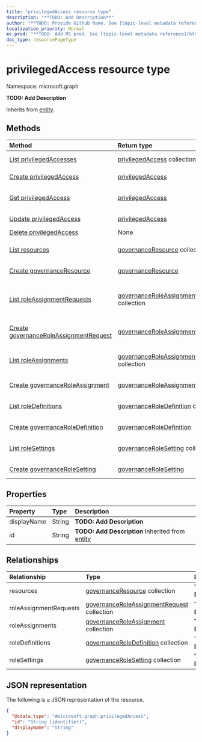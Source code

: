 ```yaml
---
title: "privilegedAccess resource type"
description: "**TODO: Add Description**"
author: "**TODO: Provide Github Name. See [topic-level metadata reference](https://msgo.azurewebsites.net/add/document/guidelines/metadata.html#topic-level-metadata)**"
localization_priority: Normal
ms.prod: "**TODO: Add MS prod. See [topic-level metadata reference](https://msgo.azurewebsites.net/add/document/guidelines/metadata.html#topic-level-metadata)**"
doc_type: resourcePageType
---
```


# privilegedAccess resource type

Namespace: microsoft.graph



**TODO: Add Description**


Inherits from [entity](../resources/entity.md).

## Methods
|Method|Return type|Description|
|:---|:---|:---|
|[List privilegedAccesses](../api/privilegedaccess-list.md)|[privilegedAccess](../resources/privilegedaccess.md) collection|Get a list of the [privilegedAccess](../resources/privilegedaccess.md) objects and their properties.|
|[Create privilegedAccess](../api/privilegedaccess-post-privilegedaccess.md)|[privilegedAccess](../resources/privilegedaccess.md)|Create a new [privilegedAccess](../resources/privilegedaccess.md) object.|
|[Get privilegedAccess](../api/privilegedaccess-get.md)|[privilegedAccess](../resources/privilegedaccess.md)|Read the properties and relationships of a [privilegedAccess](../resources/privilegedaccess.md) object.|
|[Update privilegedAccess](../api/privilegedaccess-update.md)|[privilegedAccess](../resources/privilegedaccess.md)|Update the properties of a [privilegedAccess](../resources/privilegedaccess.md) object.|
|[Delete privilegedAccess](../api/privilegedaccess-delete.md)|None|Deletes a [privilegedAccess](../resources/privilegedaccess.md) object.|
|[List resources](../api/privilegedaccess-list-resources.md)|[governanceResource](../resources/governanceresource.md) collection|Get the governanceResource resources from the resources navigation property.|
|[Create governanceResource](../api/privilegedaccess-post-resources.md)|[governanceResource](../resources/governanceresource.md)|Create a new governanceResource object.|
|[List roleAssignmentRequests](../api/privilegedaccess-list-roleassignmentrequests.md)|[governanceRoleAssignmentRequest](../resources/governanceroleassignmentrequest.md) collection|Get the governanceRoleAssignmentRequest resources from the roleAssignmentRequests navigation property.|
|[Create governanceRoleAssignmentRequest](../api/privilegedaccess-post-roleassignmentrequests.md)|[governanceRoleAssignmentRequest](../resources/governanceroleassignmentrequest.md)|Create a new governanceRoleAssignmentRequest object.|
|[List roleAssignments](../api/privilegedaccess-list-roleassignments.md)|[governanceRoleAssignment](../resources/governanceroleassignment.md) collection|Get the governanceRoleAssignment resources from the roleAssignments navigation property.|
|[Create governanceRoleAssignment](../api/privilegedaccess-post-roleassignments.md)|[governanceRoleAssignment](../resources/governanceroleassignment.md)|Create a new governanceRoleAssignment object.|
|[List roleDefinitions](../api/privilegedaccess-list-roledefinitions.md)|[governanceRoleDefinition](../resources/governanceroledefinition.md) collection|Get the governanceRoleDefinition resources from the roleDefinitions navigation property.|
|[Create governanceRoleDefinition](../api/privilegedaccess-post-roledefinitions.md)|[governanceRoleDefinition](../resources/governanceroledefinition.md)|Create a new governanceRoleDefinition object.|
|[List roleSettings](../api/privilegedaccess-list-rolesettings.md)|[governanceRoleSetting](../resources/governancerolesetting.md) collection|Get the governanceRoleSetting resources from the roleSettings navigation property.|
|[Create governanceRoleSetting](../api/privilegedaccess-post-rolesettings.md)|[governanceRoleSetting](../resources/governancerolesetting.md)|Create a new governanceRoleSetting object.|

## Properties
|Property|Type|Description|
|:---|:---|:---|
|displayName|String|**TODO: Add Description**|
|id|String|**TODO: Add Description** Inherited from [entity](../resources/entity.md)|

## Relationships
|Relationship|Type|Description|
|:---|:---|:---|
|resources|[governanceResource](../resources/governanceresource.md) collection|**TODO: Add Description**|
|roleAssignmentRequests|[governanceRoleAssignmentRequest](../resources/governanceroleassignmentrequest.md) collection|**TODO: Add Description**|
|roleAssignments|[governanceRoleAssignment](../resources/governanceroleassignment.md) collection|**TODO: Add Description**|
|roleDefinitions|[governanceRoleDefinition](../resources/governanceroledefinition.md) collection|**TODO: Add Description**|
|roleSettings|[governanceRoleSetting](../resources/governancerolesetting.md) collection|**TODO: Add Description**|

## JSON representation
The following is a JSON representation of the resource.
<!-- {
  "blockType": "resource",
  "keyProperty": "id",
  "@odata.type": "microsoft.graph.privilegedAccess",
  "baseType": "microsoft.graph.entity",
  "openType": false
}
-->
``` json
{
  "@odata.type": "#microsoft.graph.privilegedAccess",
  "id": "String (identifier)",
  "displayName": "String"
}
```

